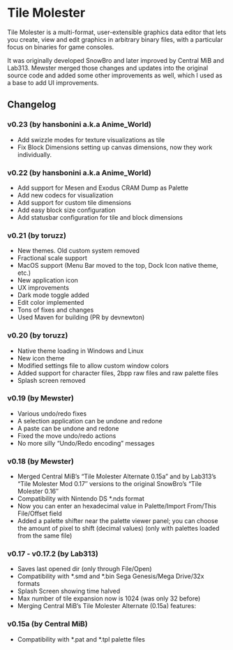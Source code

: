 # Tile Molester

Tile Molester is a multi-format, user-extensible graphics data editor that lets you create, view and edit graphics in arbitrary binary files, with a particular focus on binaries for game consoles.

It was originally developed SnowBro and later improved by Central MiB and Lab313. Mewster merged those changes and updates into the original source code and added some other improvements as well, which I used as a base to add UI improvements.


## Changelog

### v0.23 (by hansbonini a.k.a Anime_World)
- Add swizzle modes for texture visualizations as tile
- Fix Block Dimensions setting up canvas dimensions, now they work individually.

### v0.22 (by hansbonini a.k.a Anime_World)
- Add support for Mesen and Exodus CRAM Dump as Palette
- Add new codecs for visualization
- Add support for custom tile dimensions
- Add easy block size configuration
- Add statusbar configuration for tile and block dimensions

### v0.21 (by toruzz)
- New themes. Old custom system removed
- Fractional scale support
- MacOS support (Menu Bar moved to the top, Dock Icon native theme, etc.)
- New application icon
- UX improvements
- Dark mode toggle added
- Edit color implemented
- Tons of fixes and changes
- Used Maven for building (PR by devnewton)

### v0.20 (by toruzz)
- Native theme loading in Windows and Linux
- New icon theme
- Modified settings file to allow custom window colors
- Added support for character files, 2bpp raw files and raw palette files
- Splash screen removed

### v0.19 (by Mewster)
- Various undo/redo fixes
- A selection application can be undone and redone
- A paste can be undone and redone
- Fixed the move undo/redo actions
- No more silly “Undo/Redo encoding” messages

### v0.18 (by Mewster)
- Merged Central MiB’s “Tile Molester Alternate 0.15a” and by Lab313’s “Tile Molester Mod 0.17″ versions to the original SnowBro’s “Tile Molester 0.16″
- Compatibility with Nintendo DS *.nds format
- Now you can enter an hexadecimal value in Palette/Import From/This File/Offset field
- Added a palette shifter near the palette viewer panel; you can choose the amount of pixel to shift (decimal values) (only with palettes loaded from the same file)

### v0.17 - v0.17.2 (by Lab313)
- Saves last opened dir (only through File/Open)
- Compatibility with *.smd and *.bin Sega Genesis/Mega Drive/32x formats
- Splash Screen showing time halved
- Max number of tile expansion now is 1024 (was only 32 before)
- Merging Central MiB’s Tile Molester Alternate (0.15a) features:

### v0.15a (by Central MiB)
- Compatibility with *.pat and *.tpl palette files